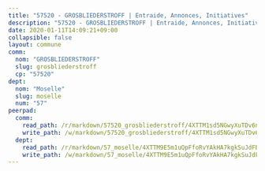 ```yaml
---
title: "57520 - GROSBLIEDERSTROFF | Entraide, Annonces, Initiatives"
description: "57520 - GROSBLIEDERSTROFF | Entraide, Annonces, Initiatives"
date: 2020-01-11T14:09:21+09:00
collapsible: false
layout: commune
comm:
  nom: "GROSBLIEDERSTROFF"
  slug: grosbliederstroff
  cp: "57520"
dept:
  nom: "Moselle"
  slug: moselle
  num: "57"
peerpad:
  comm:
    read_path: /r/markdown/57520_grosbliederstroff/4XTTM1sd5NGwyXuTDv6n93urPQsWthea4bjN9bkS9pSgWb3jR
    write_path: /w/markdown/57520_grosbliederstroff/4XTTM1sd5NGwyXuTDv6n93urPQsWthea4bjN9bkS9pSgWb3jR-K3TgTdjMxHtR6NcrFfTkXLZqaTYg8CFiiGizJUy38FwcxwYitT1euE9HKvGVNVsMrmXnUFwv7Rq6MmwLnWUrtRox8ZxA87eqwKtXy59Z32iFXu8apjE9gV2XwtXXN5zkcu88usS3
  dept:
    read_path: /r/markdown/57_moselle/4XTTM9E5m1uQpFfoRvYAkHA7kgkSuJdFBSCmoLnZ6YvxmqAKj
    write_path: /w/markdown/57_moselle/4XTTM9E5m1uQpFfoRvYAkHA7kgkSuJdFBSCmoLnZ6YvxmqAKj-K3TgTxpsRhjGfb3pJqDaX4rYTLkyLoK3BLA4awBfhTSCoyNhResrhhmfsEF8aKnccedt5XoBzWeRYfKxQxNKv71ETcpGharLRE7rdgTKY3uSaW3Du2dz8v23YEY268mfYmweTFnR
---
```


